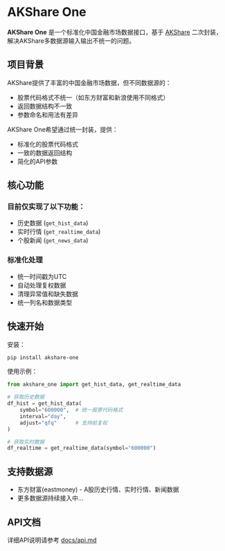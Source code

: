 # AKShare One

**AKShare One** 是一个标准化中国金融市场数据接口，基于 [AKShare](https://github.com/akfamily/akshare) 二次封装，解决AKShare多数据源输入输出不统一的问题。

## 项目背景

AKShare提供了丰富的中国金融市场数据，但不同数据源的：
- 股票代码格式不统一（如东方财富和新浪使用不同格式）
- 返回数据结构不一致
- 参数命名和用法有差异

AKShare One希望通过统一封装，提供：
- 标准化的股票代码格式
- 一致的数据返回结构
- 简化的API参数

## 核心功能

### 目前仅实现了以下功能：
- 历史数据 (`get_hist_data`)
- 实时行情 (`get_realtime_data`) 
- 个股新闻 (`get_news_data`)

### 标准化处理
- 统一时间戳为UTC
- 自动处理复权数据
- 清理异常值和缺失数据
- 统一列名和数据类型

## 快速开始

安装：
```bash
pip install akshare-one
```

使用示例：
```python
from akshare_one import get_hist_data, get_realtime_data

# 获取历史数据
df_hist = get_hist_data(
    symbol="600000",  # 统一股票代码格式
    interval="day",
    adjust="qfq"      # 支持前复权
)

# 获取实时数据
df_realtime = get_realtime_data(symbol="600000")
```

## 支持数据源
- 东方财富(eastmoney) - A股历史行情、实时行情、新闻数据
- 更多数据源持续接入中...

## API文档
详细API说明请参考 [docs/api.md](docs/api.md)
